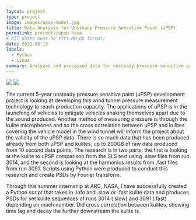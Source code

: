 ```yaml
---
layout: project
type: project
image: images/upsp-model.jpg
title: Data Analysis for Unsteady Pressure Sensitive Paint (uPSP)
permalink: projects/upsp-nasa
# All dates must be YYYY-MM-DD format!
date: 2021-08-13
labels:
  - Python
  - Linux
summary: Analyzed and processed data for unsteady pressure sensitive paint (uPSP) project at Ames Research Center, NASA.
---
```


<div class="ui medium rounded images">
  <img class="ui image" src="../images/usps-kulite.jpg">
  <img class="ui image" src="..images/upsp-model.jpg">
</div>

The current 5-year unsteady pressure sensitive paint (uPSP) development project is looking at developing this wind tunnel pressure measurement technology to reach production capacity. The applications of uPSP is in the launching of vehicles to mitigate vehicles shaking themselves apart due to the sound produced. Another method of measuring pressure is through the kulite microphones and so the cross correlation between uPSP and kulites covering the vehicle model in the wind tunnel will inform the project about the validity of the uPSP data. There is so much data that has been produced already from both uPSP and kulites, up to 200GB of raw data produced from 10 second data points. The research is in two parts: the first is looking at the kulite to uPSP comparison from the SLS test using .slow files from run 3014, and the second is looking at the harmonics results from .fast files from run 3091. Scripts using Python were produced to conduct this research and create PSDs by Fourier transform. 

Through this summer internship at ARC, NASA, I have successfully created a Python script that takes in .info and .slow or .fast kulite data and produces PSDs for set kulite sequences of runs 3014 (.slow) and 3091 (.fast) depending on mach number. Did cross correlation between kulites, showing time lag and decay the further downstream the kulite is.
